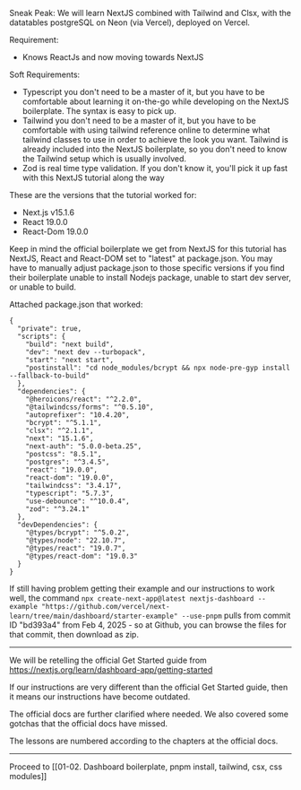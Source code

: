 
Sneak Peak: 
We will learn NextJS combined with Tailwind and Clsx, with the datatables postgreSQL on Neon (via Vercel), deployed on Vercel.

Requirement: 
- Knows ReactJs and now moving towards NextJS

Soft Requirements:
- Typescript you don't need to be a master of it, but you have to be comfortable about learning it on-the-go while developing on the NextJS boilerplate. The syntax is easy to pick up.
- Tailwind you don't need to be a master of it, but you have to be comfortable with using tailwind reference online to determine what tailwind classes to use in order to achieve the look you want. Tailwind is already included into the NextJS boilerplate, so you don't need to know the Tailwind setup which is usually involved.
- Zod is real time type validation. If you don't know it, you'll pick it up fast with this NextJS tutorial along the way

These are the versions that the tutorial worked for:
- Next.js v15.1.6 
- React 19.0.0
- React-Dom 19.0.0

Keep in mind the official boilerplate we get from NextJS for this tutorial has NextJS, React and React-DOM set to "latest" at package.json. You may have to manually adjust package.json to those specific versions  if you find their boilerplate unable to install Nodejs package, unable to start dev server, or unable to build.

Attached package.json that worked:
```
{
  "private": true,
  "scripts": {
    "build": "next build",
    "dev": "next dev --turbopack",
    "start": "next start",
    "postinstall": "cd node_modules/bcrypt && npx node-pre-gyp install --fallback-to-build"
  },
  "dependencies": {
    "@heroicons/react": "^2.2.0",
    "@tailwindcss/forms": "^0.5.10",
    "autoprefixer": "10.4.20",
    "bcrypt": "^5.1.1",
    "clsx": "^2.1.1",
    "next": "15.1.6",
    "next-auth": "5.0.0-beta.25",
    "postcss": "8.5.1",
    "postgres": "^3.4.5",
    "react": "19.0.0",
    "react-dom": "19.0.0",
    "tailwindcss": "3.4.17",
    "typescript": "5.7.3",
    "use-debounce": "^10.0.4",
    "zod": "^3.24.1"
  },
  "devDependencies": {
    "@types/bcrypt": "^5.0.2",
    "@types/node": "22.10.7",
    "@types/react": "19.0.7",
    "@types/react-dom": "19.0.3"
  }
}
```

If still having problem getting their example and our instructions to work well, the command `npx create-next-app@latest nextjs-dashboard --example "https://github.com/vercel/next-learn/tree/main/dashboard/starter-example" --use-pnpm` pulls from commit ID "bd393a4" from Feb 4, 2025 - so at Github, you can browse the files for that commit, then download as zip.

---


We will be retelling the official Get Started guide from
https://nextjs.org/learn/dashboard-app/getting-started

If our instructions are very different than the official Get Started guide, then it means our instructions have become outdated.

The official docs are further clarified where needed. We also covered some gotchas that the official docs have missed.

The lessons are numbered according to the chapters at the official docs.

---

Proceed to [[01-02. Dashboard boilerplate, pnpm install, tailwind, csx, css modules]]